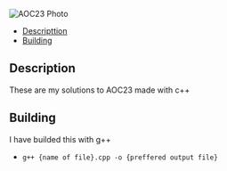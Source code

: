 ![AOC23 Photo](https://cdn.thenewstack.io/media/2021/12/521cd034-advent-of-code-2021.jpg)

- [Descripttion](#Description)
- [Building](#Building)

## Description

These are my solutions to AOC23 made with c++

## Building

I have builded this with g++ 

- `g++ {name of file}.cpp -o {preffered output file}` 
